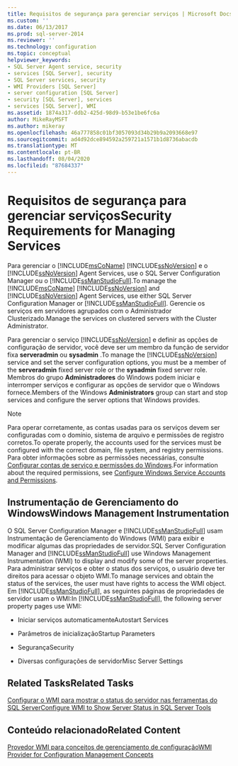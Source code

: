 ```yaml
---
title: Requisitos de segurança para gerenciar serviços | Microsoft Docs
ms.custom: ''
ms.date: 06/13/2017
ms.prod: sql-server-2014
ms.reviewer: ''
ms.technology: configuration
ms.topic: conceptual
helpviewer_keywords:
- SQL Server Agent service, security
- services [SQL Server], security
- SQL Server services, security
- WMI Providers [SQL Server]
- server configuration [SQL Server]
- security [SQL Server], services
- services [SQL Server], WMI
ms.assetid: 1874a317-ddb2-425d-98d9-b53e1be6fc6a
author: MikeRayMSFT
ms.author: mikeray
ms.openlocfilehash: 46a777858c01bf3057093d34b29b9a2093668e97
ms.sourcegitcommit: ad4d92dce894592a259721a1571b1d8736abacdb
ms.translationtype: MT
ms.contentlocale: pt-BR
ms.lasthandoff: 08/04/2020
ms.locfileid: "87684337"
---
```

# <a name="security-requirements-for-managing-services"></a><span data-ttu-id="6c76c-102">Requisitos de segurança para gerenciar serviços</span><span class="sxs-lookup"><span data-stu-id="6c76c-102">Security Requirements for Managing Services</span></span>
  <span data-ttu-id="6c76c-103">Para gerenciar o [!INCLUDE[msCoName](../../includes/msconame-md.md)] [!INCLUDE[ssNoVersion](../../includes/ssnoversion-md.md)] e o [!INCLUDE[ssNoVersion](../../includes/ssnoversion-md.md)] Agent Services, use o SQL Server Configuration Manager ou o [!INCLUDE[ssManStudioFull](../../includes/ssmanstudiofull-md.md)].</span><span class="sxs-lookup"><span data-stu-id="6c76c-103">To manage the [!INCLUDE[msCoName](../../includes/msconame-md.md)] [!INCLUDE[ssNoVersion](../../includes/ssnoversion-md.md)] and [!INCLUDE[ssNoVersion](../../includes/ssnoversion-md.md)] Agent Services, use either SQL Server Configuration Manager or [!INCLUDE[ssManStudioFull](../../includes/ssmanstudiofull-md.md)].</span></span> <span data-ttu-id="6c76c-104">Gerencie os serviços em servidores agrupados com o Administrador Clusterizado.</span><span class="sxs-lookup"><span data-stu-id="6c76c-104">Manage the services on clustered servers with the Cluster Administrator.</span></span>  
  
 <span data-ttu-id="6c76c-105">Para gerenciar o serviço [!INCLUDE[ssNoVersion](../../includes/ssnoversion-md.md)] e definir as opções de configuração de servidor, você deve ser um membro da função de servidor fixa **serveradmin** ou **sysadmin** .</span><span class="sxs-lookup"><span data-stu-id="6c76c-105">To manage the [!INCLUDE[ssNoVersion](../../includes/ssnoversion-md.md)] service and set the server configuration options, you must be a member of the **serveradmin** fixed server role or the **sysadmin** fixed server role.</span></span> <span data-ttu-id="6c76c-106">Membros do grupo **Administradores** do Windows podem iniciar e interromper serviços e configurar as opções de servidor que o Windows fornece.</span><span class="sxs-lookup"><span data-stu-id="6c76c-106">Members of the Windows **Administrators** group can start and stop services and configure the server options that Windows provides.</span></span>  
  
> [!NOTE]  
>  <span data-ttu-id="6c76c-107">Para operar corretamente, as contas usadas para os serviços devem ser configuradas com o domínio, sistema de arquivo e permissões de registro corretos.</span><span class="sxs-lookup"><span data-stu-id="6c76c-107">To operate properly, the accounts used for the services must be configured with the correct domain, file system, and registry permissions.</span></span> <span data-ttu-id="6c76c-108">Para obter informações sobre as permissões necessárias, consulte [Configurar contas de serviço e permissões do Windows](configure-windows-service-accounts-and-permissions.md).</span><span class="sxs-lookup"><span data-stu-id="6c76c-108">For information about the required permissions, see [Configure Windows Service Accounts and Permissions](configure-windows-service-accounts-and-permissions.md).</span></span>  
  
## <a name="windows-management-instrumentation"></a><span data-ttu-id="6c76c-109">Instrumentação de Gerenciamento do Windows</span><span class="sxs-lookup"><span data-stu-id="6c76c-109">Windows Management Instrumentation</span></span>  
 <span data-ttu-id="6c76c-110">O SQL Server Configuration Manager e [!INCLUDE[ssManStudioFull](../../includes/ssmanstudiofull-md.md)] usam Instrumentação de Gerenciamento do Windows (WMI) para exibir e modificar algumas das propriedades de servidor.</span><span class="sxs-lookup"><span data-stu-id="6c76c-110">SQL Server Configuration Manager and [!INCLUDE[ssManStudioFull](../../includes/ssmanstudiofull-md.md)] use Windows Management Instrumentation (WMI) to display and modify some of the server properties.</span></span> <span data-ttu-id="6c76c-111">Para administrar serviços e obter o status dos serviços, o usuário deve ter direitos para acessar o objeto WMI.</span><span class="sxs-lookup"><span data-stu-id="6c76c-111">To manage services and obtain the status of the services, the user must have rights to access the WMI object.</span></span> <span data-ttu-id="6c76c-112">Em [!INCLUDE[ssManStudioFull](../../includes/ssmanstudiofull-md.md)], as seguintes páginas de propriedades de servidor usam o WMI:</span><span class="sxs-lookup"><span data-stu-id="6c76c-112">In [!INCLUDE[ssManStudioFull](../../includes/ssmanstudiofull-md.md)], the following server property pages use WMI:</span></span>  
  
-   <span data-ttu-id="6c76c-113">Iniciar serviços automaticamente</span><span class="sxs-lookup"><span data-stu-id="6c76c-113">Autostart Services</span></span>  
  
-   <span data-ttu-id="6c76c-114">Parâmetros de inicialização</span><span class="sxs-lookup"><span data-stu-id="6c76c-114">Startup Parameters</span></span>  
  
-   <span data-ttu-id="6c76c-115">Segurança</span><span class="sxs-lookup"><span data-stu-id="6c76c-115">Security</span></span>  
  
-   <span data-ttu-id="6c76c-116">Diversas configurações de servidor</span><span class="sxs-lookup"><span data-stu-id="6c76c-116">Misc Server Settings</span></span>  
  
## <a name="related-tasks"></a><span data-ttu-id="6c76c-117">Related Tasks</span><span class="sxs-lookup"><span data-stu-id="6c76c-117">Related Tasks</span></span>  
 [<span data-ttu-id="6c76c-118">Configurar o WMI para mostrar o status do servidor nas ferramentas do SQL Server</span><span class="sxs-lookup"><span data-stu-id="6c76c-118">Configure WMI to Show Server Status in SQL Server Tools</span></span>](../../ssms/configure-wmi-to-show-server-status-in-sql-server-tools.md)  
  
## <a name="related-content"></a><span data-ttu-id="6c76c-119">Conteúdo relacionado</span><span class="sxs-lookup"><span data-stu-id="6c76c-119">Related Content</span></span>  
 [<span data-ttu-id="6c76c-120">Provedor WMI para conceitos de gerenciamento de configuração</span><span class="sxs-lookup"><span data-stu-id="6c76c-120">WMI Provider for Configuration Management Concepts</span></span>](../../relational-databases/wmi-provider-configuration/wmi-provider-for-configuration-management.md)  
  
  
